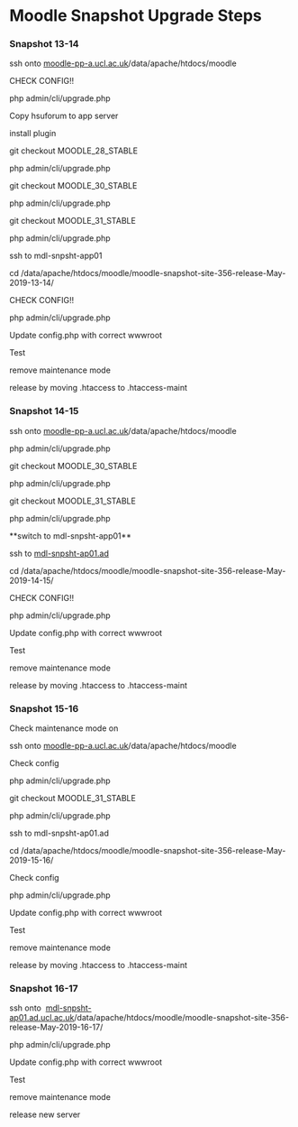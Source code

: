 # Moodle Snapshot Upgrade Steps

### Snapshot 13-14

ssh onto [moodle-pp-a.ucl.ac.uk](http://moodle-pp-a.ucl.ac.uk)/data/apache/htdocs/moodle

CHECK CONFIG!!

php admin/cli/upgrade.php

Copy hsuforum to app server

install plugin

git checkout MOODLE\_28\_STABLE

php admin/cli/upgrade.php

git checkout MOODLE\_30\_STABLE

php admin/cli/upgrade.php

git checkout MOODLE\_31\_STABLE

php admin/cli/upgrade.php

ssh to mdl-snpsht-app01

cd /data/apache/htdocs/moodle/moodle-snapshot-site-356-release-May-2019-13-14/

CHECK CONFIG!!

php admin/cli/upgrade.php

Update config.php with correct wwwroot

Test

remove maintenance mode

release by moving .htaccess to .htaccess-maint

### Snapshot 14-15

ssh onto [moodle-pp-a.ucl.ac.uk](http://moodle-pp-a.ucl.ac.uk)/data/apache/htdocs/moodle

php admin/cli/upgrade.php

git checkout MOODLE\_30\_STABLE

php admin/cli/upgrade.php

git checkout MOODLE\_31\_STABLE

php admin/cli/upgrade.php

\*\*switch to mdl-snpsht-app01\*\*

ssh to [mdl-snpsht-ap01.ad](http://mdl-snpsht-ap01.ad) 

cd /data/apache/htdocs/moodle/moodle-snapshot-site-356-release-May-2019-14-15/

CHECK CONFIG!!

php admin/cli/upgrade.php

Update config.php with correct wwwroot

Test

remove maintenance mode

release by moving .htaccess to .htaccess-maint

### Snapshot 15-16

Check maintenance mode on

ssh onto [moodle-pp-a.ucl.ac.uk](http://moodle-pp-a.ucl.ac.uk)/data/apache/htdocs/moodle

Check config

php admin/cli/upgrade.php

git checkout MOODLE\_31\_STABLE

php admin/cli/upgrade.php

ssh to mdl-snpsht-ap01.ad 

cd /data/apache/htdocs/moodle/moodle-snapshot-site-356-release-May-2019-15-16/

Check config

php admin/cli/upgrade.php

Update config.php with correct wwwroot

Test

remove maintenance mode

release by moving .htaccess to .htaccess-maint

### Snapshot 16-17

ssh onto  [mdl-snpsht-ap01.ad.ucl.ac.uk](http://mdl-snpsht-ap01.ad.ucl.ac.uk)/data/apache/htdocs/moodle/moodle-snapshot-site-356-release-May-2019-16-17/

php admin/cli/upgrade.php

Update config.php with correct wwwroot

Test

remove maintenance mode

release new server
